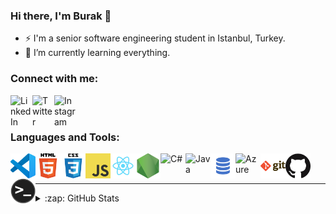### Hi there, I'm Burak 👋 

- ⚡ I'm a senior software engineering student in Istanbul, Turkey.
- 🌱 I’m currently learning everything.

### Connect with me:

[<img align="left" alt="LinkedIn" width="35px" src="https://edent.github.io/SuperTinyIcons/images/svg/linkedin.svg" />](https://www.linkedin.com/in/burakani/)
[<img align="left" alt="Twitter" width="35px" src="https://edent.github.io/SuperTinyIcons/images/svg/twitter.svg" />](https://twitter.com/inakarub)
[<img align="left" alt="Instagram" width="35px" src="https://edent.github.io/SuperTinyIcons/images/svg/instagram.svg" />](https://www.instagram.com/burakani)

<br />
<br />

### Languages and Tools:

<img align="left" alt="Visual Studio Code" width="40px" src="https://raw.githubusercontent.com/github/explore/80688e429a7d4ef2fca1e82350fe8e3517d3494d/topics/visual-studio-code/visual-studio-code.png" />
<img align="left" alt="HTML5" width="40px" src="https://raw.githubusercontent.com/github/explore/80688e429a7d4ef2fca1e82350fe8e3517d3494d/topics/html/html.png" />
<img align="left" alt="CSS3" width="40px" src="https://raw.githubusercontent.com/github/explore/80688e429a7d4ef2fca1e82350fe8e3517d3494d/topics/css/css.png" />
<!-- <img align="left" alt="Sass" width="40px" src="https://raw.githubusercontent.com/github/explore/80688e429a7d4ef2fca1e82350fe8e3517d3494d/topics/sass/sass.png" /> -->
<img align="left" alt="JavaScript" width="40px" src="https://raw.githubusercontent.com/github/explore/80688e429a7d4ef2fca1e82350fe8e3517d3494d/topics/javascript/javascript.png" />
<img align="left" alt="React" width="40px" src="https://raw.githubusercontent.com/github/explore/80688e429a7d4ef2fca1e82350fe8e3517d3494d/topics/react/react.png" />
<img align="left" alt="Node.js" width="40px" src="https://raw.githubusercontent.com/github/explore/80688e429a7d4ef2fca1e82350fe8e3517d3494d/topics/nodejs/nodejs.png" />
<img align="left" alt="C#" width="40px" src="https://raw.githubusercontent.com/jmnote/z-icons/master/svg/csharp.svg" />
<img align="left" alt="Java" width="40px" src="https://raw.githubusercontent.com/jmnote/z-icons/master/svg/java.svg" />
<img align="left" alt="SQL" width="40px" src="https://raw.githubusercontent.com/github/explore/80688e429a7d4ef2fca1e82350fe8e3517d3494d/topics/sql/sql.png" />
<img align="left" alt="Azure" width="40px" src="https://github.com/benc-uk/icon-collection/blob/master/azure-docs/azure.svg" />
<img align="left" alt="Git" width="40px" src="https://raw.githubusercontent.com/github/explore/80688e429a7d4ef2fca1e82350fe8e3517d3494d/topics/git/git.png" />
<img align="left" alt="GitHub" width="40px" src="https://raw.githubusercontent.com/github/explore/78df643247d429f6cc873026c0622819ad797942/topics/github/github.png" />
<img align="left" alt="Terminal" width="40px" src="https://raw.githubusercontent.com/github/explore/80688e429a7d4ef2fca1e82350fe8e3517d3494d/topics/terminal/terminal.png" />

<br />
<br />

---
<details>
  <summary>:zap: GitHub Stats</summary>
  
  <br />
  <a href="https://github.com/burakani/github-readme-stats">
  <img align="center" src="https://github-readme-stats.vercel.app/api?username=burakani&show_icons=true&include_all_commits=true&theme=radical" alt="Burak Anı's github stats"/>
  </a>

</details>

<!-- ### Hi there 👋

<!--
**burakani/burakani** is a ✨ _special_ ✨ repository because its `README.md` (this file) appears on your GitHub profile.

Here are some ideas to get you started:

- 🔭 I’m currently working on ...
- 🌱 I’m currently learning ...
- 👯 I’m looking to collaborate on ...
- 🤔 I’m looking for help with ...
- 💬 Ask me about ...
- 📫 How to reach me: ...
- 😄 Pronouns: ...
- ⚡ Fun fact: ...
--> 

